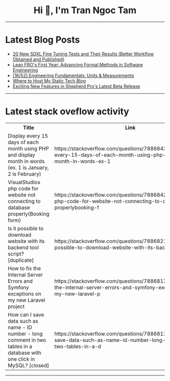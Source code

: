 <h1 align="center">Hi 👋, I'm Tran Ngoc Tam</h1>

---

# Latest Blog Posts 
<!-- BLOG-POST-LIST:START -->
- [20 New SDXL Fine Tuning Tests and Their Results &lpar;Better Workflow Obtained and Published&rpar;](https://dev.to/furkangozukara/20-new-sdxl-fine-tuning-tests-and-their-results-better-workflow-obtained-and-published-13k4)
- [Lean FRO&#39;s First Year: Advancing Formal Methods in Software Engineering](https://dev.to/adolfont/lean-fros-first-year-advancing-formal-methods-in-software-engineering-29bj)
- [[16/52] Engineering Fundamentals: Units &amp; Measurements](https://dev.to/tythos/1652-engineering-fundamentals-units-measurements-5d7l)
- [Where to Host My Static Tech Blog](https://dev.to/googlecloud/where-to-host-my-static-tech-blog-2d8m)
- [Exciting New Features in Shepherd Pro&#39;s Latest Beta Release](https://dev.to/chuckcarpenter/exciting-new-features-in-shepherd-pros-latest-beta-release-3g22)
<!-- BLOG-POST-LIST:END -->

---

# Latest stack oveflow activity
<table>
  <tr><th>Title</th><th>Link</th></tr>
  <!-- STACKOVERFLOW:START --><tr><td>Display every 15 days of each month using PHP and display month in words &lpar;ex. 1 is January, 2 is February&rpar;</td><td>https://stackoverflow.com/questions/78868438/display-every-15-days-of-each-month-using-php-and-display-month-in-words-ex-1</td></tr><tr><td>VisualStudios php code for website not connecting to database properly&lpar;Booking form&rpar;</td><td>https://stackoverflow.com/questions/78868425/visualstudios-php-code-for-website-not-connecting-to-database-properlybooking-f</td></tr><tr><td>Is it possible to download website with its backend tool script? [duplicate]</td><td>https://stackoverflow.com/questions/78868212/is-it-possible-to-download-website-with-its-backend-tool-script</td></tr><tr><td>How to fix the Internal Server Errors and Symfony exceptions on my new Laravel project</td><td>https://stackoverflow.com/questions/78868134/how-to-fix-the-internal-server-errors-and-symfony-exceptions-on-my-new-laravel-p</td></tr><tr><td>How can I save data such as name - ID number - long comment in two tables in a database with one click in MySQL? [closed]</td><td>https://stackoverflow.com/questions/78868115/how-can-i-save-data-such-as-name-id-number-long-comment-in-two-tables-in-a-d</td></tr><!-- STACKOVERFLOW:END -->
</table>

---


